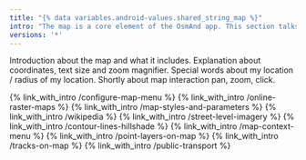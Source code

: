 ```yaml
---
title: "{% data variables.android-values.shared_string_map %}"
intro: "The map is a core element of the OsmAnd app. This section talks about how to obtain map data and how to set up the map appearance."
versions: '*'
---
```

Introduction about the map and what it includes. Explanation about coordinates, text size and zoom magnifier.
Special words about my location / radius of my location. Shortly about map interaction pan, zoom, click.

{% link_with_intro /configure-map-menu %}
{% link_with_intro /online-raster-maps %}
{% link_with_intro /map-styles-and-parameters %}
{% link_with_intro /wikipedia %}
{% link_with_intro /street-level-imagery %}
{% link_with_intro /contour-lines-hillshade %}
{% link_with_intro /map-context-menu %}
{% link_with_intro /point-layers-on-map %}
{% link_with_intro /tracks-on-map %}
{% link_with_intro /public-transport %}
